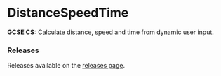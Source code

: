 # DistanceSpeedTime

**GCSE CS:** Calculate distance, speed and time from dynamic user input.

### Releases

Releases available on the [releases page](https://github.com/inventor02/SpeedDistanceTime/releases).
